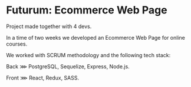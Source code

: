 # Futurum: Ecommerce Web Page

Project made together with 4 devs.

In a time of two weeks we developed an Ecommerce Web Page for online courses.

We worked with SCRUM methodology and the following tech stack:

Back ⋙ PostgreSQL, Sequelize, Express, Node.js.

Front ⋙ React, Redux, SASS.


